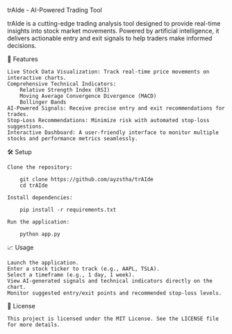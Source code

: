 trAIde - AI-Powered Trading Tool

trAIde is a cutting-edge trading analysis tool designed to provide real-time insights into stock market movements. Powered by artificial intelligence, it delivers actionable entry and exit signals to help traders make informed decisions.

🚀 Features

    Live Stock Data Visualization: Track real-time price movements on interactive charts.
    Comprehensive Technical Indicators:
        Relative Strength Index (RSI)
        Moving Average Convergence Divergence (MACD)
        Bollinger Bands
    AI-Powered Signals: Receive precise entry and exit recommendations for trades.
    Stop-Loss Recommendations: Minimize risk with automated stop-loss suggestions.
    Interactive Dashboard: A user-friendly interface to monitor multiple stocks and performance metrics seamlessly.

🛠 Setup

    Clone the repository:
    
        git clone https://github.com/ayzstha/trAIde
        cd trAIde  
    
    Install dependencies:
    
        pip install -r requirements.txt  
    
    Run the application:

        python app.py  

📈 Usage

    Launch the application.
    Enter a stock ticker to track (e.g., AAPL, TSLA).
    Select a timeframe (e.g., 1 day, 1 week).
    View AI-generated signals and technical indicators directly on the chart.
    Monitor suggested entry/exit points and recommended stop-loss levels.

🌟 License

    This project is licensed under the MIT License. See the LICENSE file for more details.
